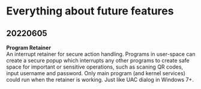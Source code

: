 # Everything about future features
## **20220605**  
**Program Retainer**  
An interrupt retainer for secure action handling. Programs in user-space can create a secure popup which interrupts any other programs to create safe space for important or sensitive operations, such as scaning QR codes, input username and password. Only main program (and kernel services) could run when the retainer is working. Just like UAC dialog in Windows 7+.  
